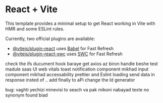 # React + Vite

This template provides a minimal setup to get React working in Vite with HMR and some ESLint rules.

Currently, two official plugins are available:

- [@vitejs/plugin-react](https://github.com/vitejs/vite-plugin-react/blob/main/packages/plugin-react/README.md) uses [Babel](https://babeljs.io/) for Fast Refresh
- [@vitejs/plugin-react-swc](https://github.com/vitejs/vite-plugin-react-swc) uses [SWC](https://swc.rs/) for Fast Refresh

check the ifs
ducument
hook baraye get
axios az biron handle beshe
test
madule saas
UI
web vitals
toast notification component mikhad
input component mikhad
accessability
prettier and Eslint
loading
send data in response insted of ..
add finally to aPi
change the Id generator

bug: vaghti yechizi minevisi to seach va pak mikoni nabayad texte no synonym found biad
